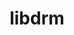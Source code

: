 ---
title: "libdrm"
layout: cache
categories: [package, v0.19]
meta: {"versions": ["2.4.110"], "compilers": ["gcc@=11.1.0"], "oss": ["ubuntu20.04"], "platforms": ["linux"], "targets": ["x86_64"], "stacks": ["e4s"], "num_specs": 2, "num_specs_by_stack": {"e4s": 2}}
spec_details: [{"hash": "p62hszhxs622t3plepnmlwhp5j6q7muk", "compiler": "gcc@=11.1.0", "versions": ["2.4.110"], "os": "ubuntu20.04", "platform": "linux", "target": "x86_64", "variants": ["build_system=generic", "~docs"], "stacks": ["e4s"], "size": "-", "tarball": "https://binaries.spack.io/releases/v0.19/build_cache/linux-ubuntu20.04-x86_64/gcc-11.1.0/libdrm-2.4.110/linux-ubuntu20.04-x86_64-gcc-11.1.0-libdrm-2.4.110-p62hszhxs622t3plepnmlwhp5j6q7muk.spack"}, {"hash": "ghn3fb2zqosfacjwe3lcmaotemb66hea", "compiler": "gcc@=11.1.0", "versions": ["2.4.110"], "os": "ubuntu20.04", "platform": "linux", "target": "x86_64", "variants": ["build_system=generic", "~docs"], "stacks": ["e4s"], "size": "-", "tarball": "https://binaries.spack.io/releases/v0.19/build_cache/linux-ubuntu20.04-x86_64/gcc-11.1.0/libdrm-2.4.110/linux-ubuntu20.04-x86_64-gcc-11.1.0-libdrm-2.4.110-ghn3fb2zqosfacjwe3lcmaotemb66hea.spack"}]
---